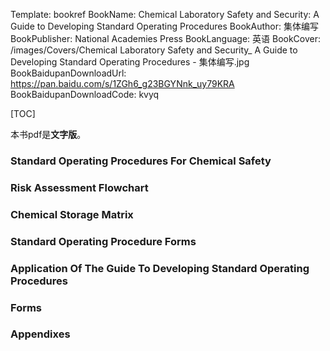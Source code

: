 Template: bookref
BookName: Chemical Laboratory Safety and Security: A Guide to Developing Standard Operating Procedures
BookAuthor: 集体编写
BookPublisher: National Academies Press
BookLanguage: 英语
BookCover: /images/Covers/Chemical Laboratory Safety and Security_ A Guide to Developing Standard Operating Procedures - 集体编写.jpg
BookBaidupanDownloadUrl: https://pan.baidu.com/s/1ZGh6_g23BGYNnk_uy79KRA 
BookBaidupanDownloadCode: kvyq



[TOC]

本书pdf是**文字版**。

### Standard Operating Procedures For Chemical Safety 
### Risk Assessment Flowchart 
### Chemical Storage Matrix 
### Standard Operating Procedure Forms 
### Application Of The Guide To Developing Standard Operating Procedures 
### Forms 
### Appendixes

